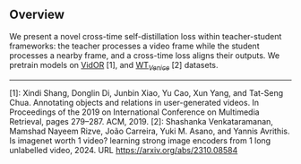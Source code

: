 ## Overview

We present a novel cross-time self-distillation loss within teacher-student frameworks: the teacher processes a video frame while the student processes a nearby frame, and a cross-time loss aligns their outputs. We pretrain models on [VidOR](https://xdshang.github.io/docs/vidor.html) [1], and [WT$_{Venice}$](https://huggingface.co/datasets/shawshankvkt/Walking_Tours) [2] datasets. 

---




[1]: Xindi Shang, Donglin Di, Junbin Xiao, Yu Cao, Xun Yang, and Tat-Seng Chua. Annotating objects and relations in user-generated videos. In Proceedings of the 2019 on International Conference on Multimedia Retrieval, pages 279–287. ACM, 2019.
[2]: Shashanka Venkataramanan, Mamshad Nayeem Rizve, João Carreira, Yuki M. Asano, and Yannis Avrithis. Is imagenet worth 1 video? learning strong image encoders from 1 long unlabelled video, 2024. URL https://arxiv.org/abs/2310.08584
